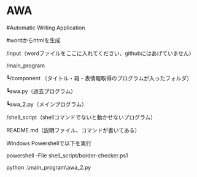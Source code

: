 # AWA

#Automatic Writing Application

#wordからhtmlを生成


/input（wordファイルをここに入れてください、githubにはあげていません）

/main_program

┗/component （タイトル・箱・表情報取得のプログラムが入ったフォルダ）

┗awa.py（過去プログラム）

┗awa_2.py（メインプログラム）

/shell_script（shellコマンドでないと動かせないプログラム）

README.md（説明ファイル、コマンドが書いてある）


Windows Powershellで以下を実行

powershell -File shell_script/border-checker.ps1

python .\main_program\awa_2.py
